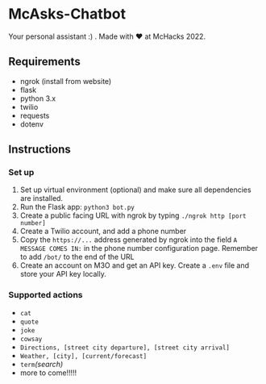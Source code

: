 # McAsks-Chatbot

Your personal assistant :) . Made with ❤️ at McHacks 2022.

## Requirements

- ngrok (install from website)
- flask
- python 3.x
- twilio
- requests
- dotenv

## Instructions

### Set up

1. Set up virtual environment (optional) and make sure all dependencies are installed.
2. Run the Flask app: `python3 bot.py`
3. Create a public facing URL with ngrok by typing `./ngrok http [port number]`
4. Create a Twilio account, and add a phone number
5. Copy the `https://...` address generated by ngrok into the field `A MESSAGE COMES IN:` in the phone number configuration page. Remember to add `/bot/` to the end of the URL
6. Create an account on M3O and get an API key. Create a `.env` file and store your API key locally.

### Supported actions

- `cat`
- `quote`
- `joke`
- `cowsay`
- `Directions, [street city departure], [street city arrival]`
- `Weather, [city], [current/forecast]`
- `term`_(search)_
- more to come!!!!!
